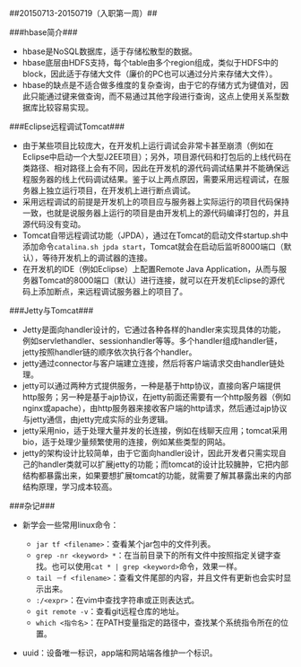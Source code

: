 ##20150713-20150719（入职第一周）##

###hbase简介###

- hbase是NoSQL数据库，适于存储松散型的数据。
- hbase底层由HDFS支持，每个table由多个region组成，类似于HDFS中的block，因此适于存储大文件（廉价的PC也可以通过分片来存储大文件）。
- hbase的缺点是不适合做多维度的复杂查询，由于它的存储方式为键值对，因此只能通过键来做查询，而不易通过其他字段进行查询，这点上使用关系型数据库比较容易实现。

###Eclipse远程调试Tomcat###
- 由于某些项目比较庞大，在开发机上运行调试会非常卡甚至崩溃（例如在Eclipse中启动一个大型J2EE项目）；另外，项目源代码和打包后的上线代码在类路径、相对路径上会有不同，因此在开发机的源代码调试结果并不能确保远程服务器的线上代码调试结果。鉴于以上两点原因，需要采用远程调试，在服务器上独立运行项目，在开发机上进行断点调试。
- 采用远程调试的前提是开发机上的项目应与服务器上实际运行的项目代码保持一致，也就是说服务器上运行的项目是由开发机上的源代码编译打包的，并且源代码没有变动。
- Tomcat自带远程调试功能（JPDA），通过在Tomcat的启动文件startup.sh中添加命令`catalina.sh jpda start`，Tomcat就会在启动后监听8000端口（默认），等待开发机上的调试器的连接。
- 在开发机的IDE（例如Eclipse）上配置Remote Java Application，从而与服务器Tomcat的8000端口（默认）进行连接，就可以在开发机Eclipse的源代码上添加断点，来远程调试服务器上的项目了。

###Jetty与Tomcat###
- Jetty是面向handler设计的，它通过各种各样的handler来实现具体的功能，例如servlethandler、sessionhandler等等。多个handler组成handler链，jetty按照handler链的顺序依次执行各个handler。
- jetty通过connector与客户端建立连接，然后将客户端请求交由handler链处理。
- jetty可以通过两种方式提供服务，一种是基于http协议，直接向客户端提供http服务；另一种是基于ajp协议，在jetty前面还需要有一个http服务器（例如nginx或apache），由http服务器来接收客户端的http请求，然后通过ajp协议与jetty通信，由jetty完成实际的业务逻辑。
- jetty采用nio，适于处理大量并发的长连接，例如在线聊天应用；tomcat采用bio，适于处理少量频繁使用的连接，例如某些类型的网站。
- jetty的架构设计比较简单，由于它面向handler设计，因此开发者只需实现自己的handler类就可以扩展jetty的功能；而tomcat的设计比较臃肿，它把内部结构都暴露出来，如果要想扩展tomcat的功能，就需要了解其暴露出来的内部结构原理，学习成本较高。




###杂记###

- 新学会一些常用linux命令：
	
	+ `jar tf <filename>`：查看某个jar包中的文件列表。
	+  `grep -nr <keyword> *`：在当前目录下的所有文件中按照指定关键字查找。也可以使用`cat * | grep <keyword>`命令，效果一样。
	+  `tail －f <filename>`：查看文件尾部的内容，并且文件有更新也会实时显示出来。
	+  `:/<expr>`：在vim中查找字符串或正则表达式。
	+  `git remote -v`：查看git远程仓库的地址。
	+  `which <指令名>`：在PATH变量指定的路径中，查找某个系统指令所在的位置。

- uuid：设备唯一标识，app端和网站端各维护一个标识。

